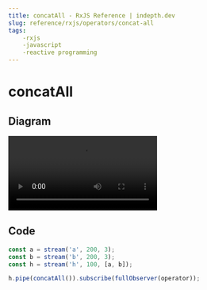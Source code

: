 ```yaml
---
title: concatAll - RxJS Reference | indepth.dev
slug: reference/rxjs/operators/concat-all
tags:
    -rxjs 
    -javascript 
    -reactive programming
---
```


# concatAll

## Diagram

<video>
    <source src="https://images.indepth.dev/references/rxjs/concat-all.mp4" type="video/mp4">
</video>

## Code

```javascript
const a = stream('a', 200, 3);
const b = stream('b', 200, 3);
const h = stream('h', 100, [a, b]);

h.pipe(concatAll()).subscribe(fullObserver(operator));
```
